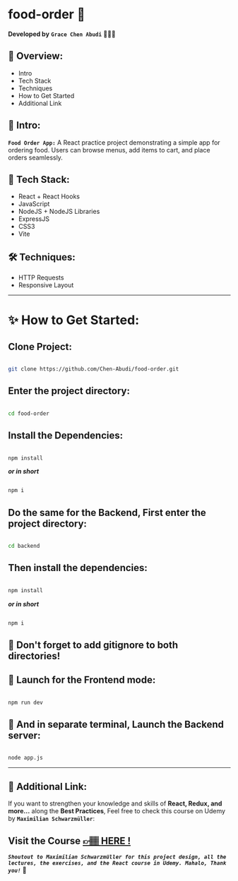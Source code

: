 # food-order 🍱

**Developed by** **`Grace Chen Abudi`** 👩🏽‍💻

## 📣 Overview:

- Intro
- Tech Stack
- Techniques
- How to Get Started
- Additional Link

## 🔎 Intro:

**`Food Order App:`** A React practice project demonstrating a simple app for ordering food. Users can browse menus, add items to cart, and place orders seamlessly.

## 🧰 Tech Stack:

- React + React Hooks
- JavaScript
- NodeJS + NodeJS Libraries
- ExpressJS
- CSS3
- Vite

## 🛠️ Techniques:

- HTTP Requests
- Responsive Layout

---

# ✨ How to Get Started:

## Clone Project:

```bash

git clone https://github.com/Chen-Abudi/food-order.git

```

## Enter the project directory:

```bash

cd food-order

```

## Install the Dependencies:

```bash

npm install

```

**_or in short_**

```bash

npm i

```

## Do the same for the Backend, First enter the project directory:

```bash

cd backend

```

## Then install the dependencies:

```bash

npm install

```

**_or in short_**

```bash

npm i

```

## 🧠 Don't forget to add gitignore to both directories!

## 🚀 Launch for the Frontend mode:

```bash

npm run dev

```

## 🚀 And in separate terminal, Launch the Backend server:

```bash

node app.js

```

---

## 🔗 Additional Link:

If you want to strengthen your knowledge and skills of **React, Redux, and more...** along the **Best Practices**, Feel free to check this course on Udemy by **`Maximilian Schwarzmüller`**:

## Visit the Course [&#128073;&#127997; **HERE !**](https://www.udemy.com/course/react-the-complete-guide-incl-redux/)

**_`Shoutout to Maximilian Schwarzmüller for this project design, all the lectures, the exercises, and the React course in Udemy. Mahalo, Thank you!`_** 🌺
